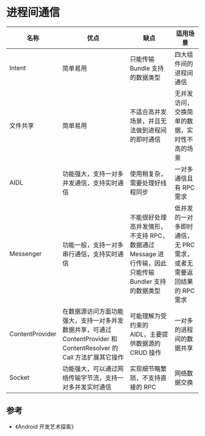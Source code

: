 # 进程间通信

| 名称            | 优点                                                                                                                 | 缺点                                                                                               | 适用场景                                                           |
|-----------------|----------------------------------------------------------------------------------------------------------------------|----------------------------------------------------------------------------------------------------|--------------------------------------------------------------------|
| Intent          | 简单易用                                                                                                             | 只能传输 Bundle 支持的数据类型                                                                     | 四大组件间的进程间通信                                             |
| 文件共享        | 简单易用                                                                                                             | 不适合高并发场景，并且无法做到进程间的即时通信                                                     | 无并发访问，交换简单的数据，实时性不高的场景                       |
| AIDL            | 功能强大，支持一对多并发通信，支持实时通信                                                                           | 使用稍复杂，需要处理好线程同步                                                                     | 一对多通信且有 RPC 需求                                            |
| Messenger       | 功能一般，支持一对多串行通信，支持实时通信                                                                           | 不能很好处理高并发情形，不支持 RPC，数据通过 Message 进行传输，因此只能传输 Bundler 支持的数据类型 | 低并发的一对多即时通信，无 PRC 需求，或者无需要返回结果的 RPC 需求 |
| ContentProvider | 在数据源访问方面功能强大，支持一对多并发数据共享，可通过 ContentProvider 和 ContentResolver 的 Call 方法扩展其它操作 | 可能理解为受约束的 AIDL，主要提供数据源的 CRUD 操作                                                | 一对多的进程间的数据共享                                           |
| Socket          | 功能强大，可以通过网络传输字节流，支持一对多并发实时通信                                                             | 实现细节略繁琐，不支持直接的 RPC                                                                   | 网络数据交换                                                       |

## 参考

* 《Android 开发艺术探索》
